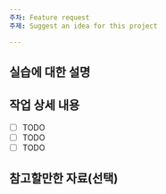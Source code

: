 ```yaml
---
주차: Feature request
주제: Suggest an idea for this project

---
```


## 실습에 대한 설명

## 작업 상세 내용
- [ ] TODO
- [ ] TODO
- [ ] TODO

## 참고할만한 자료(선택)
